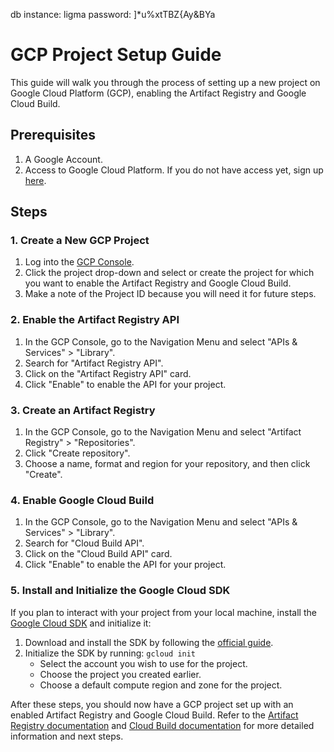 db instance: ligma
password: ]*u%xtTBZ{Ay&BYa

# GCP Project Setup Guide

This guide will walk you through the process of setting up a new project on Google Cloud Platform (GCP), enabling the Artifact Registry and Google Cloud Build.

## Prerequisites

1. A Google Account.
2. Access to Google Cloud Platform. If you do not have access yet, sign up [here](https://cloud.google.com/).

## Steps

### 1. Create a New GCP Project

1. Log into the [GCP Console](https://console.cloud.google.com/).
2. Click the project drop-down and select or create the project for which you want to enable the Artifact Registry and Google Cloud Build.
3. Make a note of the Project ID because you will need it for future steps.

### 2. Enable the Artifact Registry API

1. In the GCP Console, go to the Navigation Menu and select "APIs & Services" > "Library".
2. Search for "Artifact Registry API".
3. Click on the "Artifact Registry API" card.
4. Click "Enable" to enable the API for your project.

### 3. Create an Artifact Registry

1. In the GCP Console, go to the Navigation Menu and select "Artifact Registry" > "Repositories".
2. Click "Create repository".
3. Choose a name, format and region for your repository, and then click "Create".

### 4. Enable Google Cloud Build

1. In the GCP Console, go to the Navigation Menu and select "APIs & Services" > "Library".
2. Search for "Cloud Build API".
3. Click on the "Cloud Build API" card.
4. Click "Enable" to enable the API for your project.

### 5. Install and Initialize the Google Cloud SDK

If you plan to interact with your project from your local machine, install the [Google Cloud SDK](https://cloud.google.com/sdk) and initialize it:

1. Download and install the SDK by following the [official guide](https://cloud.google.com/sdk/docs/install).
2. Initialize the SDK by running: `gcloud init`
    - Select the account you wish to use for the project.
    - Choose the project you created earlier.
    - Choose a default compute region and zone for the project.

After these steps, you should now have a GCP project set up with an enabled Artifact Registry and Google Cloud Build. Refer to the [Artifact Registry documentation](https://cloud.google.com/artifact-registry/docs) and [Cloud Build documentation](https://cloud.google.com/cloud-build/docs) for more detailed information and next steps.
